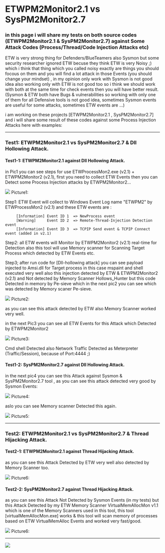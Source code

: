 # ETWPM2Monitor2.1 vs SysPM2Monitor2.7
### in this page i will share my tests on both source codes (ETWPM2Monitor2.1 & SysPM2Monitor2.7) against Some Attack Codes (Process/Thread/Code Injection Attacks etc)

ETW is very strong thing for Defenders/BlueTeamers also Sysmon but some security researcher ignored ETW becuse they think ETW is very Noisy ;) which i think that thing 
which you called noisy exactly are things you should focous on them and you will find a lot attack in those Events (you should change your mindset) , in my opinion only work with Sysmon is not good idea also working only with ETW is not good too so i think we should work with both at the same time for check events then you will have better result. (Sysmon & ETW both have Bugs & vulnerabilities so working with only one of them for all Defensive tools is not good idea, sometimes Sysmon events are useful for some attacks, sometimes ETW events are ...)   

i am working on these projects [ETWPM2Monitor2.1 , SysPM2Monitor2.7] and i will share some result of these codes against some Process Injection Attacks here with examples:  

--------------------------------------------------------------------
### Test1: ETWPM2Monitor2.1 vs SysPM2Monitor2.7 & Dll Hollowing Attack.

#### Test1-1: ETWPM2Monitor2.1 against Dll Hollowing Attack.
in Pic1 you can see steps for use ETWProcessMon2.exe (v2.1) + ETWPM2Monitor2 (v2.1), first you need to collect ETW Events then you can Detect some Process Injection attacks by ETWPM2Monitor2...

   ![](https://github.com/DamonMohammadbagher/ETWProcessMon2/blob/main/ETWPM2Monitor2.1_vs_SysPM2Monitor2.7/Pictures/1.png)
       Picture1:
       
Step1: ETW Event will collect to Windows Event Log name "ETWPM2" by ETWProcessMon2 (v2.1) and these ETW events are :
         
         [Information] Event ID 1  => NewProcess event 
         [Warning]     Event ID 2  => Remote-Thread-Injection Detection event 
         [Information] Event ID 3  => TCPIP Send event & TCPIP Connect event (added in v2.1)
         
Step2: all ETW events will Monitor by ETWPM2Monitor2 (v2.1) real-time for Detection also this tool will use Memory scanner for Scanning Target Process which detected by ETW Events etc.

Step3; after run code for [Dll-hollowing attack] you can see payload injected to Amsi.dll for Target process in this case mspaint and shell executed very well also this injection detected by ETW & ETWPM2Monitor2 (v2.1) and Not detected by Memory Scanner Hollows_Hunter but this code Detected in memory by Pe-sieve which in the next pic2 you can see which was detected by Memory scaner Pe-sieve.

   ![](https://github.com/DamonMohammadbagher/ETWProcessMon2/blob/main/ETWPM2Monitor2.1_vs_SysPM2Monitor2.7/Pictures/1-1.png)
    Picture2:
    
as you can see this attack detected by ETW also Memory Scanner worked very well.

in the next Pic3 you can see all ETW Events for this Attack which Detected by ETWPM2Monitor2 

   ![](https://github.com/DamonMohammadbagher/ETWProcessMon2/blob/main/ETWPM2Monitor2.1_vs_SysPM2Monitor2.7/Pictures/1-0.png)
    Picture3:

Cmd shell Detected also Network Traffic Detected as Meterpreter (Traffic/Session), because of Port:4444 ;)    

#### Test1-2: SysPM2Monitor2.7 against Dll Hollowing Attack.

in the next pic4 you can see this Attack against Sysmon & SysPM2Monitor2.7 tool , as you can see this attack detected very good by Sysmon Events:

 ![](https://github.com/DamonMohammadbagher/ETWProcessMon2/blob/main/ETWPM2Monitor2.1_vs_SysPM2Monitor2.7/Pictures/2-1.png)
    Picture4:

aslo you can see Memory scanner Detected this again.

   ![](https://github.com/DamonMohammadbagher/ETWProcessMon2/blob/main/ETWPM2Monitor2.1_vs_SysPM2Monitor2.7/Pictures/2.png)
    Picture5:
    
--------------------------------------------------------------------------------------
### Test2: ETWPM2Monitor2.1 vs SysPM2Monitor2.7 & Thread Hijacking Attack.

#### Test2-1: ETWPM2Monitor2.1 against Thread Hijacking Attack.

as you can see this Attack Detected by ETW very well also detected by Memory Scanner too. 

  ![](https://github.com/DamonMohammadbagher/ETWProcessMon2/blob/main/ETWPM2Monitor2.1_vs_SysPM2Monitor2.7/Pictures/3.png)
    Picture6:

#### Test2-2: SysPM2Monitor2.7 against Thread Hijacking Attack.

as you can see this Attack Not Detected by Sysmon Events (in my tests) but this Attack Detected by my ETW Memory Scanner VirtualMemAllocMon v1.1 which is one of the Memory Scanners used in this tool, this tool [virtualMemAllocMon.exe] works & this tool will scan memory of processes based on ETW VirtualMemAlloc Events and worked very fast/good.

  ![](https://github.com/DamonMohammadbagher/ETWProcessMon2/blob/main/ETWPM2Monitor2.1_vs_SysPM2Monitor2.7/Pictures/3-1.png)
    Picture6:
    
  ------------------------------------------------------------------------
    

<p><a href="https://hits.seeyoufarm.com"><img src="https://hits.seeyoufarm.com/api/count/incr/badge.svg?url=https://github.com/DamonMohammadbagher/ETWProcessMon2/ETWPM2Monitor2.1_vs_SysPM2Monitor2.7/"/></a></p>
